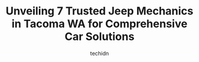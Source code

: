 ---
layout: ampstory
image: https://images.unsplash.com/photo-1632275232150-428816910c50?ixlib=rb-4.0.3&ixid=MnwxMjA3fDB8MHxwaG90by1wYWdlfHx8fGVufDB8fHx8&auto=format&fit=crop&w=640&h=853&q=80
author: techidn
featured: false
description: For top-quality automotive repairs and maintenance, visit the 7 best Jeep Mechanic in Tacoma WA, USA. Their reputation for excellence and their dedication to customer satisfaction make them 
title: Unveiling 7 Trusted Jeep Mechanics in Tacoma WA for Comprehensive Car Solutions
cover:
   title: Unveiling 7 Trusted Jeep Mechanics in Tacoma WA for Comprehensive Car Solutions
   subtitle: Rickpate
   background: https://images.unsplash.com/photo-1632275232150-428816910c50?ixlib=rb-4.0.3&ixid=MnwxMjA3fDB8MHxwaG90by1wYWdlfHx8fGVufDB8fHx8&auto=format&fit=crop&w=640&h=853&q=80

pages: 
 - layout: thirds
   top: <h1>#1 Simmons Automotive</h1>
   bottom: "<p>I took my 99 Tacoma in for some repairs since she was out of commission. Dean did the inspection and with the help of their online system stayed in contact with me daily </p>"
   background: https://www.knot35.com/toplist/wp-content/uploads/2023/06/best-jeep-mechanic-1-in-tacoma-wa-1685835473.jpeg
   backgroundblur: true
 - layout: thirds
   top: <h1>#2 Courtesy Auto Service and Tire of Tacoma</h1>
   bottom: "<p>4502 S Steele St #701, Tacoma, WA 98409, United States</p>"
   background: https://www.knot35.com/toplist/wp-content/uploads/2023/06/best-jeep-mechanic-2-in-tacoma-wa-1685835473.jpeg
   cta:
      link: https://www.knot35.com/toplist/unveiling-7-trusted-jeep-mechanics-in-tacoma-wa-for-comprehensive-car-solutions/
      text: Unveiling 7 Trusted Jeep Mechanics in Tacoma WA for Comprehensive Car Solutions
 - layout: thirds
   top: <h1>#3 South Tacoma Auto Service Shop</h1>
   bottom: "<p>7838 S Tacoma Way, Tacoma, WA 98409, United States</p>"
   background: https://www.knot35.com/toplist/wp-content/uploads/2023/06/best-jeep-mechanic-3-in-tacoma-wa-1685835473.jpeg
   cta:
      link: https://www.knot35.com/toplist/unveiling-7-trusted-jeep-mechanics-in-tacoma-wa-for-comprehensive-car-solutions/
      text: Unveiling 7 Trusted Jeep Mechanics in Tacoma WA for Comprehensive Car Solutions
 - layout: thirds
   top: <h1>#4 Precision Automotive & Transmission</h1>
   bottom: "<p>3723 6th Ave, Tacoma, WA 98406, United States</p>"
   background: https://images.unsplash.com/photo-1522441815192-d9f04eb0615c?ixlib=rb-4.0.3&ixid=MnwxMjA3fDB8MHxwaG90by1wYWdlfHx8fGVufDB8fHx8&auto=format&fit=crop&w=640&h=853&q=80
   cta:
      link: https://www.knot35.com/toplist/unveiling-7-trusted-jeep-mechanics-in-tacoma-wa-for-comprehensive-car-solutions/
      text: Unveiling 7 Trusted Jeep Mechanics in Tacoma WA for Comprehensive Car Solutions
 - layout: thirds
   top: <h1>#5 Federal Way Automotive</h1>
   bottom: "<p>8116 Pacific Hwy E, Tacoma, WA 98422, United States</p>"
   background: https://images.unsplash.com/photo-1614648718611-0635f29016cb?ixlib=rb-4.0.3&ixid=MnwxMjA3fDB8MHxwaG90by1wYWdlfHx8fGVufDB8fHx8&auto=format&fit=crop&w=640&h=853&q=80
   cta:
      link: https://www.knot35.com/toplist/unveiling-7-trusted-jeep-mechanics-in-tacoma-wa-for-comprehensive-car-solutions/
      text: Unveiling 7 Trusted Jeep Mechanics in Tacoma WA for Comprehensive Car Solutions
 - layout: thirds
   top: <h1>#6 Halladays Auto Repair</h1>
   bottom: "<p>601 S 38th St, Tacoma, WA 98418, United States</p>"
   background: https://images.unsplash.com/photo-1564951434112-64d74cc2a2d7?ixlib=rb-4.0.3&ixid=MnwxMjA3fDB8MHxwaG90by1wYWdlfHx8fGVufDB8fHx8&auto=format&fit=crop&w=640&h=853&q=80
   cta:
      link: https://www.knot35.com/toplist/unveiling-7-trusted-jeep-mechanics-in-tacoma-wa-for-comprehensive-car-solutions/
      text: Unveiling 7 Trusted Jeep Mechanics in Tacoma WA for Comprehensive Car Solutions
 - layout: thirds
   top: <h1>#7 Emilys Garage</h1>
   bottom: "<p>8428 Pacific Ave, Tacoma, WA 98444, United States</p>"
   background: https://images.unsplash.com/photo-1580610447943-1bfbef5efe07?ixlib=rb-4.0.3&ixid=MnwxMjA3fDB8MHxwaG90by1wYWdlfHx8fGVufDB8fHx8&auto=format&fit=crop&w=640&h=853&q=80
   cta:
      link: https://www.knot35.com/toplist/unveiling-7-trusted-jeep-mechanics-in-tacoma-wa-for-comprehensive-car-solutions/
      text: Unveiling 7 Trusted Jeep Mechanics in Tacoma WA for Comprehensive Car Solutions
 - layout: thirds
   middle: Continue reading...
   background: https://images.unsplash.com/photo-1567360425618-1594206637d2?ixlib=rb-4.0.3&ixid=MnwxMjA3fDB8MHxwaG90by1wYWdlfHx8fGVufDB8fHx8&auto=format&fit=crop&w=640&h=853&q=80
   cta:
      link: https://www.knot35.com/toplist/unveiling-7-trusted-jeep-mechanics-in-tacoma-wa-for-comprehensive-car-solutions/
      text: Unveiling 7 Trusted Jeep Mechanics in Tacoma WA for Comprehensive Car Solutions
      
---